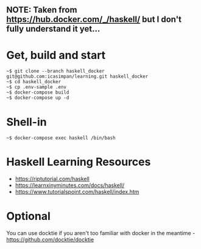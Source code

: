 ## NOTE: Taken from https://hub.docker.com/_/haskell/ but I don't fully understand it yet...
# Get, build and start
```
~$ git clone --branch haskell_docker git@github.com:icasimpan/learning.git haskell_docker
~$ cd haskell_docker
~$ cp .env-sample .env
~$ docker-compose build
~$ docker-compose up -d
```

# Shell-in
```
~$ docker-compose exec haskell /bin/bash
```

# Haskell Learning Resources
* https://riptutorial.com/haskell
* https://learnxinyminutes.com/docs/haskell/
* https://www.tutorialspoint.com/haskell/index.htm

# Optional
You can use docktie if you aren't too familiar with docker in the meantime - https://github.com/docktie/docktie
